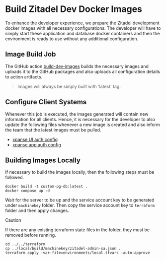 # Build Zitadel Dev Docker Images

To enhance the developer experience, we prepare the Zitadel development docker images with all necessary configurations.
The developer will have to simply start these application and database docker containers and
then the environment is ready to use without any additional configuration.

## Image Build Job

The GitHub action [build-dev-images](../../../.github/workflows/build-zitadel-dev-images.yml) builds the necessary
images
and uploads it to the GitHub packages and also uploads all configuration details to action artifacts.

> Images will always be simply built with 'latest' tag.

## Configure Client Systems

Whenever this job is executed, the images generated will contain new information for all clients.
Hence, it is necessary for the developer to also update the following files whenever a new image is created
and also inform the team that the latest images must be pulled.

- [xpanse UI auth config](https://github.com/eclipse-xpanse/xpanse-ui/blob/main/.env.zitadel-local)
- [xpanse app auth config](https://github.com/eclipse-xpanse/xpanse/blob/main/runtime/src/main/resources/application-zitadel.properties)

## Building Images Locally

If necessary to build the images locally, then the following steps must be followed.

```shell
docker build -t custom-pg-db:latest .
docker compose up -d
```

Wait for the server to be up and the service account key to be generated under `machinekey` folder.
Then copy the service account key to `terraform` folder and then apply changes.

> [!CAUTION]
> If there are any existing terraform state files in the folder, they must be removed before running.

```shell
cd ../../terraform
cp ../local/build/machinekey/zitadel-admin-sa.json .
terraform apply -var-file=environments/local.tfvars -auto-approve
```